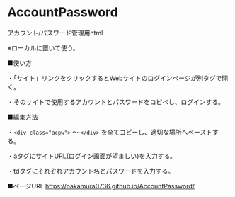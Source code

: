 # AccountPassword

アカウント/パスワード管理用html

※ローカルに置いて使う。

■使い方

・「サイト」リンクをクリックするとWebサイトのログインページが別タグで開く。

・そのサイトで使用するアカウントとパスワードをコピペし、ログインする。

■編集方法

・`<div class="acpw">` ～ `</div>` を全てコピーし、適切な場所へペーストする。

・aタグにサイトURL(ログイン画面が望ましい)を入力する。

・tdタグにそれぞれアカウント名とパスワードを入力する。

■ページURL
https://nakamura0736.github.io/AccountPassword/
